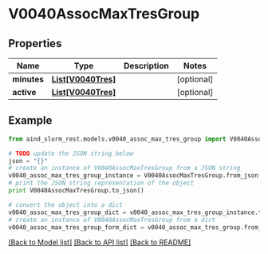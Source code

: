 # V0040AssocMaxTresGroup


## Properties

Name | Type | Description | Notes
------------ | ------------- | ------------- | -------------
**minutes** | [**List[V0040Tres]**](V0040Tres.md) |  | [optional] 
**active** | [**List[V0040Tres]**](V0040Tres.md) |  | [optional] 

## Example

```python
from aind_slurm_rest.models.v0040_assoc_max_tres_group import V0040AssocMaxTresGroup

# TODO update the JSON string below
json = "{}"
# create an instance of V0040AssocMaxTresGroup from a JSON string
v0040_assoc_max_tres_group_instance = V0040AssocMaxTresGroup.from_json(json)
# print the JSON string representation of the object
print V0040AssocMaxTresGroup.to_json()

# convert the object into a dict
v0040_assoc_max_tres_group_dict = v0040_assoc_max_tres_group_instance.to_dict()
# create an instance of V0040AssocMaxTresGroup from a dict
v0040_assoc_max_tres_group_form_dict = v0040_assoc_max_tres_group.from_dict(v0040_assoc_max_tres_group_dict)
```
[[Back to Model list]](../README.md#documentation-for-models) [[Back to API list]](../README.md#documentation-for-api-endpoints) [[Back to README]](../README.md)


